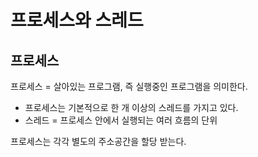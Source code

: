 프로세스와 스레드
================

## 프로세스
프로세스 = 살아있는 프로그램, 즉 실행중인 프로그램을 의미한다.
 * 프로세스는 기본적으로 한 개 이상의 스레드를 가지고 있다.
 * 스레드 = 프로세스 안에서 실행되는 여러 흐름의 단위

프로세스는 각각 별도의 주소공간을 할당 받는다.